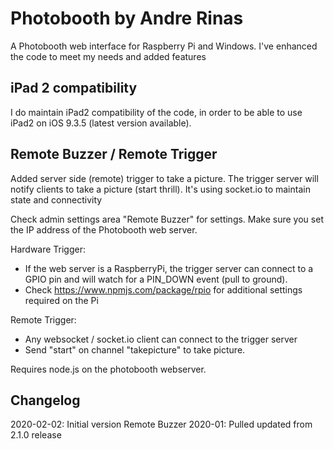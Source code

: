 # Photobooth by Andre Rinas
A Photobooth web interface for Raspberry Pi and Windows. I've enhanced the code to meet my needs and added features

## iPad 2 compatibility
I do maintain iPad2 compatibility of the code, in order to be able to use iPad2 on iOS 9.3.5 (latest version available).

## Remote Buzzer / Remote Trigger
Added server side (remote) trigger to take a picture. The trigger server will notify clients to take a picture (start thrill). It's using socket.io to maintain state and connectivity

Check admin settings area "Remote Buzzer" for settings. Make sure you set the IP address of the Photobooth web server.

Hardware Trigger:
- If the web server is a RaspberryPi, the trigger server can connect to a GPIO pin and will watch for a PIN_DOWN event (pull to ground). 
- Check https://www.npmjs.com/package/rpio for additional settings required on the Pi

Remote Trigger:
- Any websocket / socket.io client can connect to the trigger server
- Send "start" on channel "takepicture" to take picture.

Requires node.js on the photobooth webserver. 


## Changelog
2020-02-02: Initial version Remote Buzzer
2020-01:    Pulled updated from 2.1.0 release
